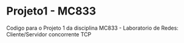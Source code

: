 # Projeto1 - MC833
Codigo para o Projeto 1 da disciplina MC833 - Laboratorio de Redes: Cliente/Servidor concorrente TCP
